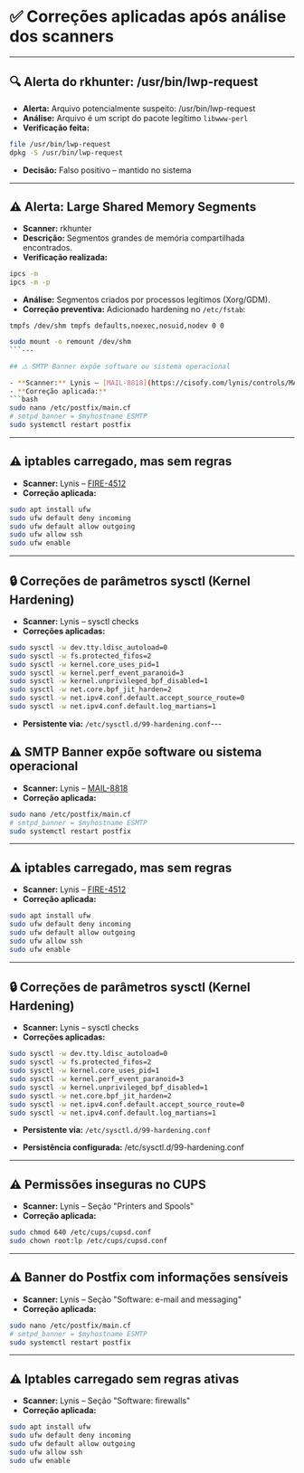 # ✅ Correções aplicadas após análise dos scanners

---

## 🔍 Alerta do rkhunter: /usr/bin/lwp-request

- **Alerta:** Arquivo potencialmente suspeito: /usr/bin/lwp-request
- **Análise:** Arquivo é um script do pacote legítimo `libwww-perl`
- **Verificação feita:**
```bash
file /usr/bin/lwp-request
dpkg -S /usr/bin/lwp-request
```
- **Decisão:** Falso positivo – mantido no sistema

---

## ⚠️ Alerta: Large Shared Memory Segments

- **Scanner:** rkhunter
- **Descrição:** Segmentos grandes de memória compartilhada encontrados.
- **Verificação realizada:**
```bash
ipcs -m
ipcs -m -p
```
- **Análise:** Segmentos criados por processos legítimos (Xorg/GDM).
- **Correção preventiva:** Adicionado hardening no `/etc/fstab`:
```fstab
tmpfs /dev/shm tmpfs defaults,noexec,nosuid,nodev 0 0
```
```bash
sudo mount -o remount /dev/shm
```---

## ⚠️ SMTP Banner expõe software ou sistema operacional

- **Scanner:** Lynis – [MAIL-8818](https://cisofy.com/lynis/controls/MAIL-8818/)
- **Correção aplicada:**
```bash
sudo nano /etc/postfix/main.cf
# smtpd_banner = $myhostname ESMTP
sudo systemctl restart postfix
```

---

## ⚠️ iptables carregado, mas sem regras

- **Scanner:** Lynis – [FIRE-4512](https://cisofy.com/lynis/controls/FIRE-4512/)
- **Correção aplicada:**
```bash
sudo apt install ufw
sudo ufw default deny incoming
sudo ufw default allow outgoing
sudo ufw allow ssh
sudo ufw enable
```

---

## 🔒 Correções de parâmetros sysctl (Kernel Hardening)

- **Scanner:** Lynis – sysctl checks
- **Correções aplicadas:**
```bash
sudo sysctl -w dev.tty.ldisc_autoload=0
sudo sysctl -w fs.protected_fifos=2
sudo sysctl -w kernel.core_uses_pid=1
sudo sysctl -w kernel.perf_event_paranoid=3
sudo sysctl -w kernel.unprivileged_bpf_disabled=1
sudo sysctl -w net.core.bpf_jit_harden=2
sudo sysctl -w net.ipv4.conf.default.accept_source_route=0
sudo sysctl -w net.ipv4.conf.default.log_martians=1
```
- **Persistente via:** `/etc/sysctl.d/99-hardening.conf`---

## ⚠️ SMTP Banner expõe software ou sistema operacional

- **Scanner:** Lynis – [MAIL-8818](https://cisofy.com/lynis/controls/MAIL-8818/)
- **Correção aplicada:**
```bash
sudo nano /etc/postfix/main.cf
# smtpd_banner = $myhostname ESMTP
sudo systemctl restart postfix
```

---

## ⚠️ iptables carregado, mas sem regras

- **Scanner:** Lynis – [FIRE-4512](https://cisofy.com/lynis/controls/FIRE-4512/)
- **Correção aplicada:**
```bash
sudo apt install ufw
sudo ufw default deny incoming
sudo ufw default allow outgoing
sudo ufw allow ssh
sudo ufw enable
```

---

## 🔒 Correções de parâmetros sysctl (Kernel Hardening)

- **Scanner:** Lynis – sysctl checks
- **Correções aplicadas:**
```bash
sudo sysctl -w dev.tty.ldisc_autoload=0
sudo sysctl -w fs.protected_fifos=2
sudo sysctl -w kernel.core_uses_pid=1
sudo sysctl -w kernel.perf_event_paranoid=3
sudo sysctl -w kernel.unprivileged_bpf_disabled=1
sudo sysctl -w net.core.bpf_jit_harden=2
sudo sysctl -w net.ipv4.conf.default.accept_source_route=0
sudo sysctl -w net.ipv4.conf.default.log_martians=1
```
- **Persistente via:** `/etc/sysctl.d/99-hardening.conf`

- **Persistência configurada:** /etc/sysctl.d/99-hardening.conf

---

## ⚠️ Permissões inseguras no CUPS

- **Scanner:** Lynis – Seção "Printers and Spools"
- **Correção aplicada:**
```bash
sudo chmod 640 /etc/cups/cupsd.conf
sudo chown root:lp /etc/cups/cupsd.conf
```

---

## ⚠️ Banner do Postfix com informações sensíveis

- **Scanner:** Lynis – Seção "Software: e-mail and messaging"
- **Correção aplicada:**
```bash
sudo nano /etc/postfix/main.cf
# smtpd_banner = $myhostname ESMTP
sudo systemctl restart postfix
```

---

## ⚠️ Iptables carregado sem regras ativas

- **Scanner:** Lynis – Seção "Software: firewalls"
- **Correção aplicada:**
```bash
sudo apt install ufw
sudo ufw default deny incoming
sudo ufw default allow outgoing
sudo ufw allow ssh
sudo ufw enable
```